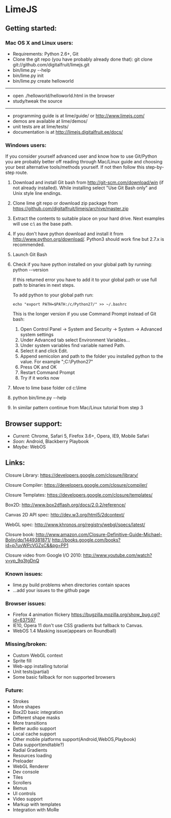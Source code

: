 # LimeJS

## Getting started:

### Mac OS X and Linux users:

- Requirements: Python 2.6+, Git
- Clone the git repo (you have probably already done that):
    git clone git://github.com/digitalfruit/limejs.git
- bin/lime.py --help
- bin/lime.py init
- bin/lime.py create helloworld

-----

- open ./helloworld/helloworld.html in the browser
- study/tweak the source

-----


- programming guide is at lime/guide/ or <http://www.limejs.com/>
- demos are available at lime/demos/
- unit tests are at lime/tests/
- documentation is at <http://limejs.digitalfruit.ee/docs/>


### Windows users:

If you consider yourself advanced user and know how to use Git/Python you are probably better off reading through Mac/Linux guide and choosing your best alternative tools/methods yourself. If not then follow this step-by-step route.

1.  Download and install Git bash from <http://git-scm.com/download/win> (if not already installed). While installing select "Use Git Bash only" and Unix style line endings.
2.  Clone lime git repo or download zip package from <https://github.com/digitalfruit/limejs/archive/master.zip>
3.  Extract the contents to suitable place on your hard drive. Next examples will use c:\ as the base path.
4.  If you don't have python download and install it from <http://www.python.org/download/>. Python3 should work fine but 2.7.x is recommended.
5.  Launch Git Bash
6.  Check if you have python installed on your global path by running:
     python --version
    
    If this returned error you have to add it to your global path or use full path to binaries in next steps.

    To add python to your global path run:
    
    `echo "export PATH=$PATH:/c/Python27/" >> ~/.bashrc`
    
    This is the longer version if you use Command Prompt instead of Git bash:
    
    1. Open Control Panel -> System and Security -> System -> Advanced system settings
    2. Under Advanced tab select Environment Variables...
    3. Under system variables find variable named Path.
    4. Select it and click Edit.
    5. Append semicolon and path to the folder you installed python to the value.
        For example ";C:\Python27\"
    6. Press OK and OK
    7. Restart Command Prompt
    8. Try if it works now

7.  Move to lime base folder
    cd c:\lime
    
8.  python bin/lime.py --help
9.  In similar pattern continue from Mac/Linux tutorial from step 3




## Browser support:

- *Current:* Chrome, Safari 5, Firefox 3.6+, Opera, IE9, Mobile Safari
- *Soon:* Android, Blackberry Playbook
- *Maybe:* WebOS



## Links:

Closure Library: <https://developers.google.com/closure/library/>

Closure Compiler: <https://developers.google.com/closure/compiler/>

Closure Templates: <https://developers.google.com/closure/templates/>

Box2D: <http://www.box2dflash.org/docs/2.0.2/reference/>

Canvas 2D API spec: <http://dev.w3.org/html5/2dcontext/>

WebGL spec: <http://www.khronos.org/registry/webgl/specs/latest/>

Closure book: <http://www.amazon.com/Closure-Definitive-Guide-Michael-Bolin/dp/1449381871/>
<http://books.google.com/books?id=p7uyWPcVGZsC&&pg=PP1>

Closure video from Google I/O 2010:
<http://www.youtube.com/watch?v=yp_9q3tgDnQ>



### Known issues:

- lime.py build problems when directories contain spaces
- ...add your issues to the github page


### Browser issues:

- Firefox 4 animation flickery <https://bugzilla.mozilla.org/show_bug.cgi?id=637597>
- IE10, Opera 11 don't use CSS gradients but fallback to Canvas.
- WebOS 1.4 Masking issue(appears on Roundball)


### Missing/broken:

- Custom WebGL context
- Sprite fill
- Web-app installing tutorial
- Unit tests(partial)
- Some basic fallback for non supported browsers


### Future:

- Strokes
- More shapes
- Box2D basic integration
- Different shape masks
- More transitions
- Better audio support
- Local cache support
- Other mobile platforms support(Android,WebOS,Playbook)
- Data support(endtable?)
- Radial Gradients
- Resources loading
- Preloader
- WebGL Renderer
- Dev console
- Tiles
- Scrollers
- Menus
- UI controls
- Video support
- Markup with templates
- Integration with MoRe





